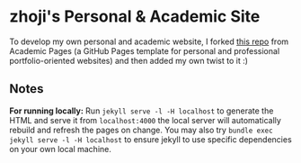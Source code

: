zhoji's Personal & Academic Site
===

To develop my own personal and academic website, I forked [this repo](https://academicpages.github.io/) from Academic Pages (a GitHub Pages template for personal and professional portfolio-oriented websites) and then added my own twist to it :)

Notes
---

**For running locally:** Run `jekyll serve -l -H localhost` to generate the HTML and serve it from `localhost:4000` the local server will automatically rebuild and refresh the pages on change. You may also try `bundle exec jekyll serve -l -H localhost` to ensure jekyll to use specific dependencies on your own local machine.
